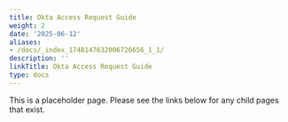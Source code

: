 ```yaml
---
title: Okta Access Request Guide
weight: 2
date: '2025-06-12'
aliases:
- /docs/_index_1748147632006726656_1_1/
description: ''
linkTitle: Okta Access Request Guide
type: docs
---
```


This is a placeholder page. Please see the links below for any child pages that exist.
